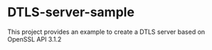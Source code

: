 # DTLS-server-sample
This project provides an example to create a DTLS server based on OpenSSL API 3.1.2

